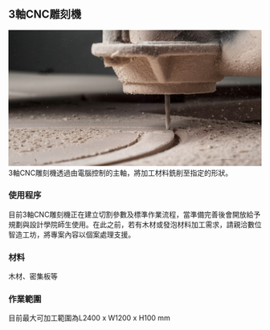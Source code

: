 ## 3軸CNC雕刻機
![3-axis CNC Router](/assets/img/hardware/router-closeup-1.jpg)
3軸CNC雕刻機透過由電腦控制的主軸，將加工材料銑削至指定的形狀。

### 使用程序
目前3軸CNC雕刻機正在建立切割參數及標準作業流程，當準備完善後會開放給予規劃與設計學院師生使用。在此之前，若有木材或發泡材料加工需求，請親洽數位智造工坊，將專案內容以個案處理支援。

### 材料
木材、密集板等

### 作業範圍
目前最大可加工範圍為L2400 x W1200 x H100 mm
